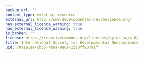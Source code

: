 ```yaml
---
backup_url: ''
content_type: external-resource
external_url: http://www.developmental-neuroscience.org/
has_external_licence_warning: true
has_external_license_warning: true
is_broken: ''
license: https://creativecommons.org/licenses/by-nc-sa/4.0/
title: International Society for Developmental Neuroscience
uid: 70a191ee-cbc5-4baa-9a8a-22b8ff90791f
---
```


